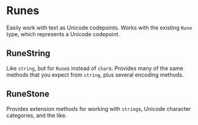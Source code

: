 # Runes
Easily work with text as Unicode codepoints. Works with the existing `Rune` type, which represents a Unicode codepoint.

## RuneString
Like `string`, but for `Rune`s instead of `char`s. Provides many of the same methods that you expect from `string`, plus several encoding methods.

## RuneStone
Provides extension methods for working with `string`s, Unicode character categories, and the like.
